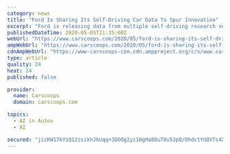 ```yaml
---
category: news
title: "Ford Is Sharing Its Self-Driving Car Data To Spur Innovation"
excerpt: "Ford is releasing data from multiple self-driving research vehicles in an attempt to spur innovation in the field of autonomous research. The dataset is aimed at the entire academic community, and includes not just LiDAR and camera sensor data,"
publishedDateTime: 2020-05-05T21:35:00Z
webUrl: "https://www.carscoops.com/2020/05/ford-is-sharing-its-self-driving-car-data-to-spur-innovation/"
ampWebUrl: "https://www.carscoops.com/2020/05/ford-is-sharing-its-self-driving-car-data-to-spur-innovation/amp/"
cdnAmpWebUrl: "https://www-carscoops-com.cdn.ampproject.org/c/s/www.carscoops.com/2020/05/ford-is-sharing-its-self-driving-car-data-to-spur-innovation/amp/"
type: article
quality: 24
heat: 24
published: false

provider:
  name: Carscoops
  domain: carscoops.com

topics:
  - AI in Autos
  - AI

secured: "jicKW17kYsQ12zsikhJhUqq+JDOOg2yi10gMa8DuT8u5Jp0/OhdctYUQVTs4XnX7zVKzgNoWWBO68DKcwiKt1U6U+m272GKxWVGW1LBOZ5PyQUL9Lq3biEMLZtKdlUn+UY4xcVvHw33RWwfN6Q5XWdv4QVTVwIhXW49/I0ob37+z4eIwufko7um3C+VDUgBnsnShv7M7DFoREelRYebfptr6LjGuNCOZDkqYlGj1NaE2xg9YGpU/0IRvZhZM0+IrMbBNcZ0r3V5EPqAwGhQNau/hVTuNbgR7D0tYqBxEQGeNvDRXVVWZX6G+XsCp72jK+ryHt6kw0Y2XQaYTFmsXlKw2BYUKuZzUlRan/ozhi/PgeOUfgAjGUVzyaev2AdsPjYbRdxRNEbCt9Q2Je45GUpozRPa1USNOYJSKubrZvOQE4UzEqtruHiF5VsWXaL7uqJi7ItnnQM6yhT48Q1ctS2PW3Gdgk9FJ35kvBBrrG6Q=;CUtWr7MFw0ZhSskWw/2HCw=="
---
```


